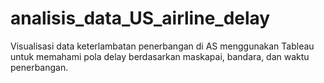 # analisis_data_US_airline_delay
Visualisasi data keterlambatan penerbangan di AS menggunakan Tableau untuk memahami pola delay berdasarkan maskapai, bandara, dan waktu penerbangan.
